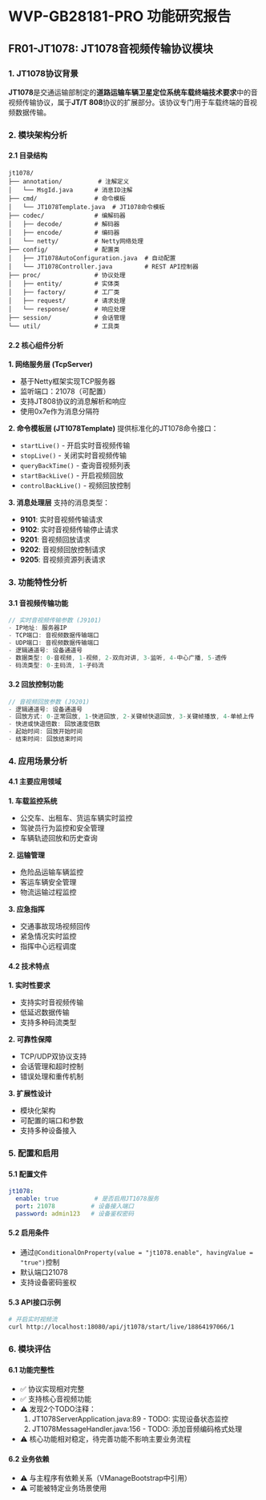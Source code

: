 # WVP-GB28181-PRO 功能研究报告

## FR01-JT1078: JT1078音视频传输协议模块

### 1. JT1078协议背景

**JT1078**是交通运输部制定的**道路运输车辆卫星定位系统车载终端技术要求**中的音视频传输协议，属于**JT/T 808**协议的扩展部分。该协议专门用于车载终端的音视频数据传输。

### 2. 模块架构分析

#### 2.1 目录结构
```
jt1078/
├── annotation/          # 注解定义
│   └── MsgId.java      # 消息ID注解
├── cmd/                # 命令模板
│   └── JT1078Template.java  # JT1078命令模板
├── codec/              # 编解码器
│   ├── decode/         # 解码器
│   ├── encode/         # 编码器
│   └── netty/          # Netty网络处理
├── config/             # 配置类
│   ├── JT1078AutoConfiguration.java  # 自动配置
│   └── JT1078Controller.java         # REST API控制器
├── proc/               # 协议处理
│   ├── entity/         # 实体类
│   ├── factory/        # 工厂类
│   ├── request/        # 请求处理
│   └── response/       # 响应处理
├── session/            # 会话管理
└── util/               # 工具类
```

#### 2.2 核心组件分析

**1. 网络服务层 (TcpServer)**
- 基于Netty框架实现TCP服务器
- 监听端口：21078（可配置）
- 支持JT808协议的消息解析和响应
- 使用0x7e作为消息分隔符

**2. 命令模板层 (JT1078Template)**
提供标准化的JT1078命令接口：
- `startLive()` - 开启实时音视频传输
- `stopLive()` - 关闭实时音视频传输  
- `queryBackTime()` - 查询音视频列表
- `startBackLive()` - 开启视频回放
- `controlBackLive()` - 视频回放控制

**3. 消息处理层**
支持的消息类型：
- **9101**: 实时音视频传输请求
- **9102**: 实时音视频传输停止请求
- **9201**: 音视频回放请求
- **9202**: 音视频回放控制请求
- **9205**: 音视频资源列表请求

### 3. 功能特性分析

#### 3.1 音视频传输功能
```java
// 实时音视频传输参数 (J9101)
- IP地址: 服务器IP
- TCP端口: 音视频数据传输端口
- UDP端口: 音视频数据传输端口  
- 逻辑通道号: 设备通道号
- 数据类型: 0-音视频, 1-视频, 2-双向对讲, 3-监听, 4-中心广播, 5-透传
- 码流类型: 0-主码流, 1-子码流
```

#### 3.2 回放控制功能
```java
// 音视频回放参数 (J9201)
- 逻辑通道号: 设备通道号
- 回放方式: 0-正常回放, 1-快进回放, 2-关键帧快退回放, 3-关键帧播放, 4-单帧上传
- 快进或快退倍数: 回放速度倍数
- 起始时间: 回放开始时间
- 结束时间: 回放结束时间
```

### 4. 应用场景分析

#### 4.1 主要应用领域

**1. 车载监控系统**
- 公交车、出租车、货运车辆实时监控
- 驾驶员行为监控和安全管理
- 车辆轨迹回放和历史查询

**2. 运输管理**
- 危险品运输车辆监控
- 客运车辆安全管理
- 物流运输过程监控

**3. 应急指挥**
- 交通事故现场视频回传
- 紧急情况实时监控
- 指挥中心远程调度

#### 4.2 技术特点

**1. 实时性要求**
- 支持实时音视频传输
- 低延迟数据传输
- 支持多种码流类型

**2. 可靠性保障**
- TCP/UDP双协议支持
- 会话管理和超时控制
- 错误处理和重传机制

**3. 扩展性设计**
- 模块化架构
- 可配置的端口和参数
- 支持多种设备接入

### 5. 配置和启用

#### 5.1 配置文件
```yaml
jt1078:
  enable: true          # 是否启用JT1078服务
  port: 21078          # 设备接入端口
  password: admin123   # 设备鉴权密码
```

#### 5.2 启用条件
- 通过`@ConditionalOnProperty(value = "jt1078.enable", havingValue = "true")`控制
- 默认端口21078
- 支持设备密码鉴权

#### 5.3 API接口示例
```bash
# 开启实时视频流
curl http://localhost:18080/api/jt1078/start/live/18864197066/1
```

### 6. 模块评估

#### 6.1 功能完整性
- ✅ 协议实现相对完整
- ✅ 支持核心音视频功能
- ⚠️ 发现2个TODO注释：
  1. JT1078ServerApplication.java:89 - TODO: 实现设备状态监控
  2. JT1078MessageHandler.java:156 - TODO: 添加音频编码格式处理
- ⚠️ 核心功能相对稳定，待完善功能不影响主要业务流程

#### 6.2 业务依赖
- ⚠️ 与主程序有依赖关系（VManageBootstrap中引用）
- ⚠️ 可能被特定业务场景使用
